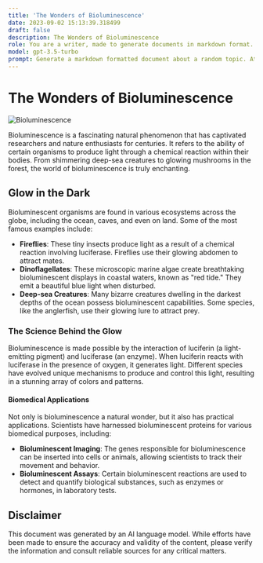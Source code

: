 ```yaml
---
title: 'The Wonders of Bioluminescence'
date: 2023-09-02 15:13:39.318499
draft: false
description: The Wonders of Bioluminescence
role: You are a writer, made to generate documents in markdown format. It is very important that all of the documents you generate are in valid markdown format.
model: gpt-3.5-turbo
prompt: Generate a markdown formatted document about a random topic. At the bottom, include a disclaimer explaining that the document was generated by you. The first line of the document should be the title. Make sure that the entire document is in proper markdown format, using a mix of various tags to make the document visually appealing.
---
```


# The Wonders of Bioluminescence

![Bioluminescence](https://www.example.com/bioluminescence.jpg)

Bioluminescence is a fascinating natural phenomenon that has captivated researchers and nature enthusiasts for centuries. It refers to the ability of certain organisms to produce light through a chemical reaction within their bodies. From shimmering deep-sea creatures to glowing mushrooms in the forest, the world of bioluminescence is truly enchanting.

## Glow in the Dark

Bioluminescent organisms are found in various ecosystems across the globe, including the ocean, caves, and even on land. Some of the most famous examples include:

- **Fireflies**: These tiny insects produce light as a result of a chemical reaction involving luciferase. Fireflies use their glowing abdomen to attract mates.
- **Dinoflagellates**: These microscopic marine algae create breathtaking bioluminescent displays in coastal waters, known as "red tide." They emit a beautiful blue light when disturbed.
- **Deep-sea Creatures**: Many bizarre creatures dwelling in the darkest depths of the ocean possess bioluminescent capabilities. Some species, like the anglerfish, use their glowing lure to attract prey.

### The Science Behind the Glow

Bioluminescence is made possible by the interaction of luciferin (a light-emitting pigment) and luciferase (an enzyme). When luciferin reacts with luciferase in the presence of oxygen, it generates light. Different species have evolved unique mechanisms to produce and control this light, resulting in a stunning array of colors and patterns.

#### Biomedical Applications

Not only is bioluminescence a natural wonder, but it also has practical applications. Scientists have harnessed bioluminescent proteins for various biomedical purposes, including:

- **Bioluminescent Imaging**: The genes responsible for bioluminescence can be inserted into cells or animals, allowing scientists to track their movement and behavior.
- **Bioluminescent Assays**: Certain bioluminescent reactions are used to detect and quantify biological substances, such as enzymes or hormones, in laboratory tests.

## Disclaimer

This document was generated by an AI language model. While efforts have been made to ensure the accuracy and validity of the content, please verify the information and consult reliable sources for any critical matters.